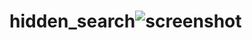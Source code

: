 # hidden_search![screenshot](https://user-images.githubusercontent.com/96513716/191272732-34116ac8-2c44-4572-926c-479a99bd9d33.png)
